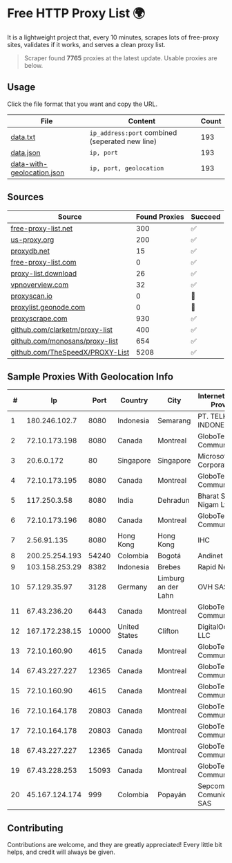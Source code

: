 
# Free HTTP Proxy List 🌍

It is a lightweight project that, every 10 minutes, scrapes lots of free-proxy sites, validates if it works, and serves a clean proxy list.


> Scraper found **7765** proxies at the latest update. Usable proxies are below.

## Usage

Click the file format that you want and copy the URL.


|File|Content|Count|
|----|-------|-----|
|[data.txt](https://raw.githubusercontent.com/themiralay/Proxy-List-World/master/data.txt)|`ip_address:port` combined (seperated new line)|193|
|[data.json](https://raw.githubusercontent.com/themiralay/Proxy-List-World/master/data.json)|`ip, port`|193|
|[data-with-geolocation.json](https://raw.githubusercontent.com/themiralay/Proxy-List-World/master/data-with-geolocation.json)|`ip, port, geolocation`|193|

## Sources

|Source|Found Proxies|Succeed|
|------|-------------|-------|
|[free-proxy-list.net](https://free-proxy-list.net)|300|✅|
|[us-proxy.org](https://www.us-proxy.org)|200|✅|
|[proxydb.net](http://proxydb.net)|15|✅|
|[free-proxy-list.com](https://free-proxy-list.com/?page=&port=&type%5B%5D=http&type%5B%5D=https&up_time=0&search=Search)|0|✅|
|[proxy-list.download](https://www.proxy-list.download/HTTP)|26|✅|
|[vpnoverview.com](https://vpnoverview.com/privacy/anonymous-browsing/free-proxy-servers)|32|✅|
|[proxyscan.io](https://www.proxyscan.io)|0|🚫|
|[proxylist.geonode.com](https://proxylist.geonode.com/api/proxy-list?limit=300&page=1&sort_by=lastChecked&sort_type=desc&protocols=http,https)|0|🚫|
|[proxyscrape.com](https://api.proxyscrape.com/v2/?request=displayproxies&protocol=http&timeout=10000&country=all&ssl=all&anonymity=all)|930|✅|
|[github.com/clarketm/proxy-list](https://raw.githubusercontent.com/clarketm/proxy-list/master/proxy-list-raw.txt)|400|✅|
|[github.com/monosans/proxy-list](https://raw.githubusercontent.com/monosans/proxy-list/main/proxies/http.txt)|654|✅|
|[github.com/TheSpeedX/PROXY-List](https://raw.githubusercontent.com/TheSpeedX/PROXY-List/master/http.txt)|5208|✅|


## Sample Proxies With Geolocation Info

|#|Ip|Port|Country|City|Internet Service Provider|
|-|--|----|-------|----|-------------------------|
|1|180.246.102.7|8080|Indonesia|Semarang|PT. TELKOM INDONESIA|
|2|72.10.173.198|8080|Canada|Montreal|GloboTech Communications|
|3|20.6.0.172|80|Singapore|Singapore|Microsoft Corporation|
|4|72.10.173.195|8080|Canada|Montreal|GloboTech Communications|
|5|117.250.3.58|8080|India|Dehradun|Bharat Sanchar Nigam Ltd|
|6|72.10.173.196|8080|Canada|Montreal|GloboTech Communications|
|7|2.56.91.135|8080|Hong Kong|Hong Kong|IHC|
|8|200.25.254.193|54240|Colombia|Bogotá|Andinet ON Line|
|9|103.158.253.29|8382|Indonesia|Brebes|Rapid Network|
|10|57.129.35.97|3128|Germany|Limburg an der Lahn|OVH SAS|
|11|67.43.236.20|6443|Canada|Montreal|GloboTech Communications|
|12|167.172.238.15|10000|United States|Clifton|DigitalOcean, LLC|
|13|72.10.160.90|4615|Canada|Montreal|GloboTech Communications|
|14|67.43.227.227|12365|Canada|Montreal|GloboTech Communications|
|15|72.10.160.90|4615|Canada|Montreal|GloboTech Communications|
|16|72.10.164.178|20803|Canada|Montreal|GloboTech Communications|
|17|72.10.164.178|20803|Canada|Montreal|GloboTech Communications|
|18|67.43.227.227|12365|Canada|Montreal|GloboTech Communications|
|19|67.43.228.253|15093|Canada|Montreal|GloboTech Communications|
|20|45.167.124.174|999|Colombia|Popayán|Sepcom Comunicaciones SAS|



## Contributing

Contributions are welcome, and they are greatly appreciated! Every
little bit helps, and credit will always be given.


